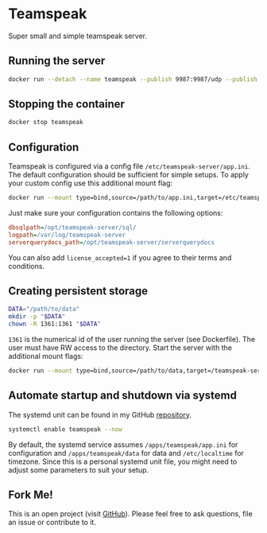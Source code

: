 # Teamspeak
Super small and simple teamspeak server.

## Running the server
```bash
docker run --detach --name teamspeak --publish 9987:9987/udp --publish 10011:10011/tcp --publish 30033:30033/tcp hetsh/teamspeak
```

## Stopping the container
```bash
docker stop teamspeak
```

## Configuration
Teamspeak is configured via a config file `/etc/teamspeak-server/app.ini`.
The default configuration should be sufficient for simple setups.
To apply your custom config use this additional mount flag:
```bash
docker run --mount type=bind,source=/path/to/app.ini,target=/etc/teamspeak-server/app.ini ...
```
Just make sure your configuration contains the following options:
```ini
dbsqlpath=/opt/teamspeak-server/sql/
logpath=/var/log/teamspeak-server
serverquerydocs_path=/opt/teamspeak-server/serverquerydocs
```
You can also add `license_accepted=1` if you agree to their terms and conditions.

## Creating persistent storage
```bash
DATA="/path/to/data"
mkdir -p "$DATA"
chown -R 1361:1361 "$DATA"
```
`1361` is the numerical id of the user running the server (see Dockerfile).
The user must have RW access to the directory.
Start the server with the additional mount flags:
```bash
docker run --mount type=bind,source=/path/to/data,target=/teamspeak-server-data ...
```

## Automate startup and shutdown via systemd
The systemd unit can be found in my GitHub [repository](https://github.com/Hetsh/docker-teamspeak).
```bash
systemctl enable teamspeak --now
```
By default, the systemd service assumes `/apps/teamspeak/app.ini` for configuration and `/apps/teamspeak/data` for data and `/etc/localtime` for timezone.
Since this is a personal systemd unit file, you might need to adjust some parameters to suit your setup.

## Fork Me!
This is an open project (visit [GitHub](https://github.com/Hetsh/docker-teamspeak)).
Please feel free to ask questions, file an issue or contribute to it.
